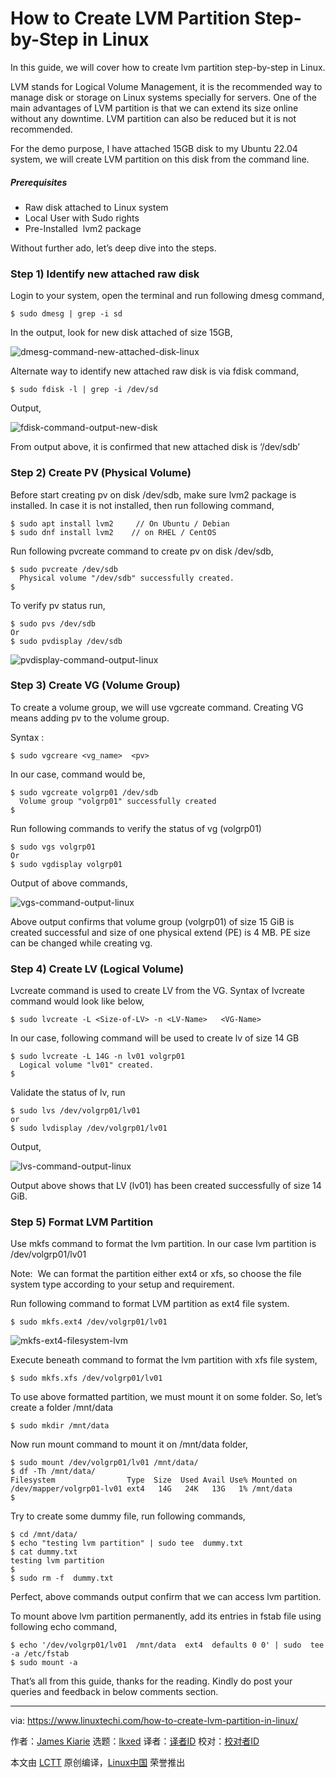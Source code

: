 [#]: subject: "How to Create LVM Partition Step-by-Step in Linux"
[#]: via: "https://www.linuxtechi.com/how-to-create-lvm-partition-in-linux/"
[#]: author: "James Kiarie https://www.linuxtechi.com/author/james/"
[#]: collector: "lkxed"
[#]: translator: " "
[#]: reviewer: " "
[#]: publisher: " "
[#]: url: " "

How to Create LVM Partition Step-by-Step in Linux
======
In this guide, we will cover how to create lvm partition step-by-step in Linux.

LVM stands for Logical Volume Management, it is the recommended way to manage disk or storage on Linux systems specially for servers. One of the main advantages of LVM partition is that we can extend its size online without any downtime. LVM partition can also be reduced but it is not recommended.

For the demo purpose, I have attached 15GB disk to my Ubuntu 22.04 system, we will create LVM partition on this disk from the command line.

##### Prerequisites

* Raw disk attached to Linux system
* Local User with Sudo rights
* Pre-Installed  lvm2 package

Without further ado, let’s deep dive into the steps.

### Step 1) Identify new attached raw disk

Login to your system, open the terminal and run following dmesg command,

```
$ sudo dmesg | grep -i sd
```

In the output, look for new disk attached of size 15GB,

![dmesg-command-new-attached-disk-linux][1]

Alternate way to identify new attached raw disk is via fdisk command,

```
$ sudo fdisk -l | grep -i /dev/sd
```

Output,

![fdisk-command-output-new-disk][2]

From output above, it is confirmed that new attached disk is ‘/dev/sdb’

### Step 2) Create PV (Physical Volume)

Before start creating pv on disk /dev/sdb, make sure lvm2 package is installed. In case it is not installed, then run following command,

```
$ sudo apt install lvm2     // On Ubuntu / Debian
$ sudo dnf install lvm2    // on RHEL / CentOS
```

Run following pvcreate command to create pv on disk /dev/sdb,

```
$ sudo pvcreate /dev/sdb
  Physical volume "/dev/sdb" successfully created.
$
```

To verify pv status run,

```
$ sudo pvs /dev/sdb
Or
$ sudo pvdisplay /dev/sdb
```

![pvdisplay-command-output-linux][3]

### Step 3) Create VG (Volume Group)

To create a volume group, we will use vgcreate command. Creating VG means adding pv to the volume group.

Syntax :

```
$ sudo vgcreare <vg_name>  <pv>
```

In our case, command would be,

```
$ sudo vgcreate volgrp01 /dev/sdb
  Volume group "volgrp01" successfully created
$
```

Run following commands to verify the status of vg (volgrp01)

```
$ sudo vgs volgrp01
Or
$ sudo vgdisplay volgrp01
```

Output of above commands,

![vgs-command-output-linux][4]

Above output confirms that volume group (volgrp01) of size 15 GiB is created successful and size of one physical extend (PE) is 4 MB. PE size can be changed while creating vg.

### Step 4) Create LV (Logical Volume)


Lvcreate command is used to create LV from the VG. Syntax of lvcreate command would look like below,

```
$ sudo lvcreate -L <Size-of-LV> -n <LV-Name>   <VG-Name>
```

In our case, following command will be used to create lv of size 14 GB

```
$ sudo lvcreate -L 14G -n lv01 volgrp01
  Logical volume "lv01" created.
$
```

Validate the status of lv, run

```
$ sudo lvs /dev/volgrp01/lv01
or
$ sudo lvdisplay /dev/volgrp01/lv01
```

Output,

![lvs-command-output-linux][5]

Output above shows that LV (lv01) has been created successfully of size 14 GiB.

### Step 5) Format LVM Partition

Use mkfs command to format the lvm partition. In our case lvm partition is /dev/volgrp01/lv01

Note:  We can format the partition either ext4 or xfs, so choose the file system type according to your setup and requirement.

Run following command to format LVM partition as ext4 file system.

```
$ sudo mkfs.ext4 /dev/volgrp01/lv01
```

![mkfs-ext4-filesystem-lvm][6]

Execute beneath command to format the lvm partition with xfs file system,

```
$ sudo mkfs.xfs /dev/volgrp01/lv01
```

To use above formatted partition, we must mount it on some folder. So, let’s create a folder /mnt/data

```
$ sudo mkdir /mnt/data
```

Now run mount command to mount it on /mnt/data folder,

```
$ sudo mount /dev/volgrp01/lv01 /mnt/data/
$ df -Th /mnt/data/
Filesystem                Type  Size  Used Avail Use% Mounted on
/dev/mapper/volgrp01-lv01 ext4   14G   24K   13G   1% /mnt/data
$
```

Try to create some dummy file, run following commands,

```
$ cd /mnt/data/
$ echo "testing lvm partition" | sudo tee  dummy.txt
$ cat dummy.txt
testing lvm partition
$
$ sudo rm -f  dummy.txt
```

Perfect, above commands output confirm that we can access lvm partition.

To mount above lvm partition permanently, add its entries in fstab file using following echo command,

```
$ echo '/dev/volgrp01/lv01  /mnt/data  ext4  defaults 0 0' | sudo  tee -a /etc/fstab
$ sudo mount -a
```

That’s all from this guide, thanks for the reading. Kindly do post your queries and feedback in below comments section.

--------------------------------------------------------------------------------

via: https://www.linuxtechi.com/how-to-create-lvm-partition-in-linux/

作者：[James Kiarie][a]
选题：[lkxed][b]
译者：[译者ID](https://github.com/译者ID)
校对：[校对者ID](https://github.com/校对者ID)

本文由 [LCTT](https://github.com/LCTT/TranslateProject) 原创编译，[Linux中国](https://linux.cn/) 荣誉推出

[a]: https://www.linuxtechi.com/author/james/
[b]: https://github.com/lkxed
[1]: https://www.linuxtechi.com/wp-content/uploads/2022/10/dmesg-command-new-attached-disk-linux.png
[2]: https://www.linuxtechi.com/wp-content/uploads/2022/10/fdisk-command-output-new-disk.png
[3]: https://www.linuxtechi.com/wp-content/uploads/2022/10/pvdisplay-command-output-linux.png
[4]: https://www.linuxtechi.com/wp-content/uploads/2022/10/vgs-command-output-linux.png
[5]: https://www.linuxtechi.com/wp-content/uploads/2022/10/lvs-command-output-linux.png
[6]: https://www.linuxtechi.com/wp-content/uploads/2022/10/mkfs-ext4-filesystem-lvm.png
